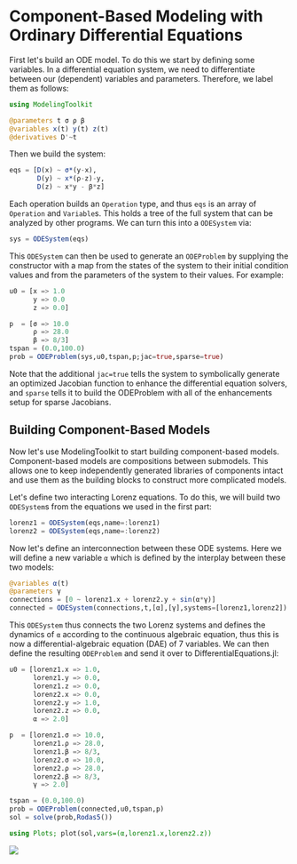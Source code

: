 # Component-Based Modeling with Ordinary Differential Equations

First let's build an ODE model. To do this we start by defining some
variables. In a differential equation system, we need to differentiate
between our (dependent) variables and parameters. Therefore, we label
them as follows:

```julia
using ModelingToolkit

@parameters t σ ρ β
@variables x(t) y(t) z(t)
@derivatives D'~t
```

Then we build the system:

```julia
eqs = [D(x) ~ σ*(y-x),
       D(y) ~ x*(ρ-z)-y,
       D(z) ~ x*y - β*z]
```

Each operation builds an `Operation` type, and thus `eqs` is an array of
`Operation` and `Variable`s. This holds a tree of the full system that can be
analyzed by other programs. We can turn this into a `ODESystem` via:

```julia
sys = ODESystem(eqs)
```

This `ODESystem` can then be used to generate an `ODEProblem` by supplying the
constructor with a map from the states of the system to their initial condition
values and from the parameters of the system to their values. For example:

```julia
u0 = [x => 1.0
      y => 0.0
      z => 0.0]

p  = [σ => 10.0
      ρ => 28.0
      β => 8/3]
tspan = (0.0,100.0)
prob = ODEProblem(sys,u0,tspan,p;jac=true,sparse=true)
```

Note that the additional `jac=true` tells the system to symbolically generate
an optimized Jacobian function to enhance the differential equation solvers,
and `sparse` tells it to build the ODEProblem with all of the enhancements
setup for sparse Jacobians.

## Building Component-Based Models

Now let's use ModelingToolkit to start building component-based models.
Component-based models are compositions between submodels. This allows
one to keep independently generated libraries of components intact
and use them as the building blocks to construct more complicated
models.

Let's define two interacting Lorenz equations. To do this, we will
build two `ODESystem`s from the equations we used in the first part:

```julia
lorenz1 = ODESystem(eqs,name=:lorenz1)
lorenz2 = ODESystem(eqs,name=:lorenz2)
```

Now let's define an interconnection between these ODE systems. Here
we will define a new variable `α` which is defined by the interplay
between these two models:

```julia
@variables α(t)
@parameters γ
connections = [0 ~ lorenz1.x + lorenz2.y + sin(α*γ)]
connected = ODESystem(connections,t,[α],[γ],systems=[lorenz1,lorenz2])
```

This `ODESystem` thus connects the two Lorenz systems and defines the
dynamics of `α` according to the continuous algebraic equation, thus
this is now a differential-algebraic equation (DAE) of 7 variables.
We can then define the resulting `ODEProblem` and send it over to
DifferentialEquations.jl:

```julia
u0 = [lorenz1.x => 1.0,
      lorenz1.y => 0.0,
      lorenz1.z => 0.0,
      lorenz2.x => 0.0,
      lorenz2.y => 1.0,
      lorenz2.z => 0.0,
      α => 2.0]

p  = [lorenz1.σ => 10.0,
      lorenz1.ρ => 28.0,
      lorenz1.β => 8/3,
      lorenz2.σ => 10.0,
      lorenz2.ρ => 28.0,
      lorenz2.β => 8/3,
      γ => 2.0]

tspan = (0.0,100.0)
prob = ODEProblem(connected,u0,tspan,p)
sol = solve(prob,Rodas5())

using Plots; plot(sol,vars=(α,lorenz1.x,lorenz2.z))
```

![](https://user-images.githubusercontent.com/1814174/79229194-9e71a780-7e30-11ea-9f93-bfa762eb8dfb.png)
